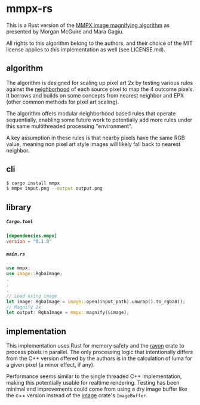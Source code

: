 # mmpx-rs

This is a Rust version of the
[MMPX image magnifying algorithm](https://casual-effects.com/research/McGuire2021PixelArt/index.html)
as presented by Morgan McGuire and Mara Gagiu.

All rights to this algorithm belong to the authors,
and their choice of the MIT license applies to this implementation as well (see LICENSE.md).

## algorithm

The algorithm is designed for scaling up pixel art 2x by testing various rules against the
[neighborhood](https://casual-effects.com/research/McGuire2021PixelArt/8.png)
of each source pixel to map the 4 outcome pixels.
It borrows and builds on some concepts from nearest neighbor and EPX
(other common methods for pixel art scaling).

The algorithm offers modular neighborhood based rules that operate sequentially,
enabling some future work to potentially add more rules under this same multithreaded processing "environment".

A key assumption in these rules is that nearby pixels have the same RGB value,
meaning non pixel art style images will likely fall back to nearest neighbor.

## cli
```sh
$ cargo install mmpx
$ mmpx input.png --output output.png
```

## library
##### **`Cargo.toml`**
```toml
[dependencies.mmpx]
version = "0.1.0"
```

##### **`main.rs`**
```rust
use mmpx;
use image::RgbaImage;
.
.
.
// Load using image
let image: RgbaImage = image::open(input_path).unwrap().to_rgba8();
// Magnify 2x
let output: RgbaImage = mmpx::magnify(&image);
```

## implementation

This implementation uses Rust for memory safety and the
[rayon](https://github.com/rayon-rs/rayon)
crate to process pixels in parallel.
The only processing logic that intentionally differs from the C++ version offered by the authors
is in the calculation of luma for a given pixel (a minor effect, if any).

Performance seems similar to the single threaded C++ implementation, making this potentially usable
for realtime rendering. Testing has been minimal and improvements could come from using a dry image buffer
like the c++ version instead of the
[image](https://github.com/image-rs/image)
crate's `ImageBuffer`.
